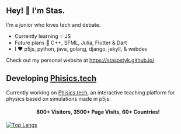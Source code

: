 ## Hey! 👾 I'm Stas.

I'm a junior who loves tech and debate. 

* Currently learning 💡 JS
* Future plans 🚀 C++, SFML, Julia, Flutter & Dart
* I ❤️ p5js, python, java, golang, django, jekyll, & webdev

Check out my personal website at https://stasostyk.github.io/

## Developing [Phisics.tech](https://phisics.tech) 
Currently working on [Phisics.tech](https://phisics.tech), an interactive teaching platform for physics based on simulations made in p5js.


#### <p align="center">800+ Visitors, 3500+ Page Visits, 60+ Countries!</p>

[![Top Langs](https://github-readme-stats.vercel.app/api/top-langs/?username=stasostyk&layout=compact&theme=react&langs_count=10&hide=sass)](https://github.com/anuraghazra/github-readme-stats)
